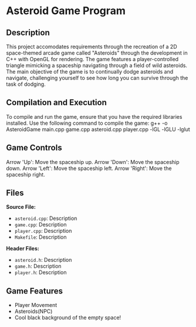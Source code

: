 
# Asteroid Game Program 

## Description
This project accomodates requirements through the recreation of a 2D space-themed arcade game called "Asteroids" through the development in C++ with OpenGL for rendering. The game features a player-controlled triangle mimicking a spaceship navigating through a field of wild asteroids. The main objective of the game is to continually dodge asteroids and navigate, challenging yourself to see how long you can survive through the task of dodging.  

## Compilation and Execution
To compile and run the game, ensure that you have the required libraries installed. Use the following command to compile the game:
g++ -o AsteroidGame main.cpp game.cpp asteroid.cpp player.cpp -lGL -lGLU -lglut

## Game Controls
Arrow 'Up': Move the spaceship up.
Arrow 'Down': Move the spaceship down.
Arrow 'Left': Move the spaceship left.
Arrow 'Right': Move the spaceship right.

## Files

**Source File:**
- `asteroid.cpp`: Description
- `game.cpp`: Description
- `player.cpp`: Description
- `Makefile`: Description

**Header Files:**
- `asteroid.h`: Description
- `game.h`:  Description
- `player.h`: Description


## Game Features
- Player Movement
- Asteroids(NPC)
- Cool black background of the empty space!


